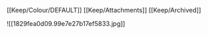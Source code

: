 [[Keep/Colour/DEFAULT]] [[Keep/Attachments]] [[Keep/Archived]] 

![[1829fea0d09.99e7e27b17ef5833.jpg]]